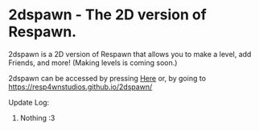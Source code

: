 # 2dspawn - The 2D version of Respawn.

2dspawn is a 2D version of Respawn that allows you to make a level, add Friends, and more! (Making levels is coming soon.)

2dspawn can be accessed by pressing [Here](https://resp4wnstudios.github.io/2dspawn/) or, by going to https://resp4wnstudios.github.io/2dspawn/

Update Log:

1. Nothing :3
